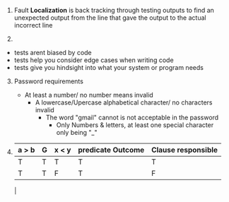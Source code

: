 1. Fault **Localization** is back tracking through testing outputs to find an unexpected output from the line that gave the output to the actual incorrect line

2.
- tests arent biased by code
- tests help you consider edge cases when writing code
- tests give you hindsight into what your system or program needs

3. Password requirements
   - At least a number/ no number means invalid
      - A lowercase/Upercase alphabetical character/ no characters invalid 
         - The word "gmail" cannot is not acceptable in the password
            -  Only Numbers & letters, at least one special character only being "_"
            



4. | a > b| G | x < y |predicate Outcome|Clause responsible|
   |------|---|-------|-----------------|------------------|
   |  T   | T |  T    |   T             |        T         |
   |  T   | T |  F    |   T             |        F         |
   |  
